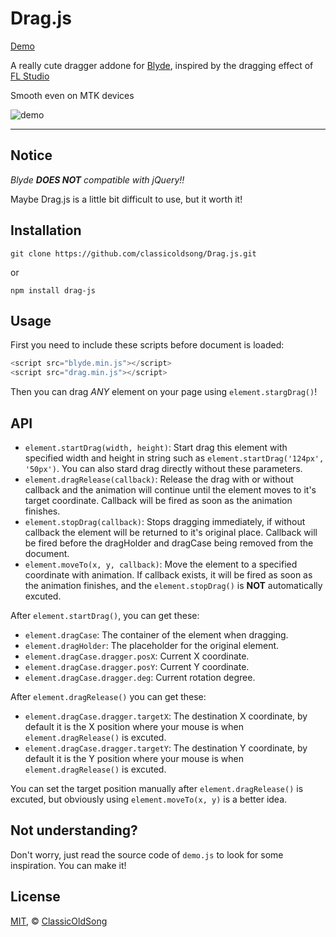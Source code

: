 Drag.js
========

[Demo](https://classicoldsong.github.io/Drag.js)

A really cute dragger addone for [Blyde](https://github.com/ClassicOldSong/Blyde), inspired by the dragging effect of [FL Studio](https://www.image-line.com/flstudio/)

Smooth even on MTK devices

![demo](https://cloud.githubusercontent.com/assets/10512422/15921544/be5a1ad0-2e54-11e6-93fb-94c129c043cc.gif)

---

Notice
------------

*Blyde **DOES NOT** compatible with jQuery!!*

Maybe Drag.js is a little bit difficult to use, but it worth it!

Installation
------------

	git clone https://github.com/classicoldsong/Drag.js.git

or

	npm install drag-js

Usage
------------

First you need to include these scripts before document is loaded:

~~~ javascript
<script src="blyde.min.js"></script>
<script src="drag.min.js"></script>
~~~

Then you can drag *ANY* element on your page using `element.stargDrag()`!

API
------------

+ `element.startDrag(width, height)`: Start drag this element with specified width and height in string such as `element.startDrag('124px', '50px')`. You can also stard drag directly without these parameters.
+ `element.dragRelease(callback)`: Release the drag with or without callback and the animation will continue until the element moves to it's target coordinate. Callback will be fired as soon as the animation finishes.
+ `element.stopDrag(callback)`: Stops dragging immediately, if without callback the element will be returned to it's original place. Callback will be fired before the dragHolder and dragCase being removed from the document.
+ `element.moveTo(x, y, callback)`:  Move the element to a specified coordinate with animation. If callback exists, it will be fired as soon as the animation finishes, and the `element.stopDrag()` is **NOT** automatically excuted.

After `element.startDrag()`, you can get these:

+ `element.dragCase`: The container of the element when dragging.
+ `element.dragHolder`: The placeholder for the original element.
+ `element.dragCase.dragger.posX`: Current X coordinate.
+ `element.dragCase.dragger.posY`: Current Y coordinate.
+ `element.dragCase.dragger.deg`: Current rotation degree.

After `element.dragRelease()` you can get these:

+ `element.dragCase.dragger.targetX`: The destination X coordinate, by default it is the X position where your mouse is when `element.dragRelease()` is excuted.
+ `element.dragCase.dragger.targetY`: The destination Y coordinate, by default it is the Y position where your mouse is when `element.dragRelease()` is excuted.

You can set the target position manually after `element.dragRelease()` is excuted, but obviously using `element.moveTo(x, y)` is a better idea.

Not understanding?
------------

Don't worry, just read the source code of `demo.js` to look for some inspiration. You can make it!

License
------------
[MIT](https://cos.mit-license.org/), &copy; [ClassicOldSong](https://github.com/ClassicOldSong)
